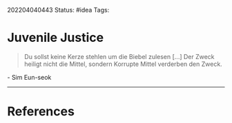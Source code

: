 202204040443
Status: #idea
Tags:

# Juvenile Justice
> Du sollst keine Kerze stehlen um die Biebel zulesen [...] Der Zweck heiligt nicht die Mittel, sondern Korrupte Mittel verderben den Zweck.
 
\- Sim Eun-seok



___
# References
